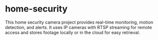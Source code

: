 # home-security

This home security camera project provides real-time monitoring, motion detection, and alerts. It uses IP cameras with
RTSP streaming for remote access and stores footage locally or in the cloud for easy retrieval.
